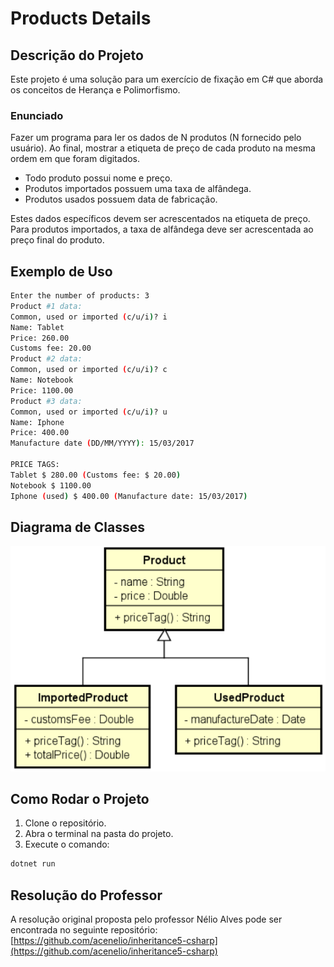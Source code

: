 
# Products Details

## Descrição do Projeto

Este projeto é uma solução para um exercício de fixação em C# que aborda os conceitos de Herança e Polimorfismo.

### Enunciado

Fazer um programa para ler os dados de N produtos (N fornecido pelo usuário). Ao final, mostrar a etiqueta de preço de cada produto na mesma ordem em que foram digitados.

-   Todo produto possui nome e preço.
-   Produtos importados possuem uma taxa de alfândega.
-   Produtos usados possuem data de fabricação.

Estes dados específicos devem ser acrescentados na etiqueta de preço. Para produtos importados, a taxa de alfândega deve ser acrescentada ao preço final do produto.

## Exemplo de Uso

```bash
Enter the number of products: 3
Product #1 data:
Common, used or imported (c/u/i)? i
Name: Tablet
Price: 260.00
Customs fee: 20.00
Product #2 data:
Common, used or imported (c/u/i)? c
Name: Notebook
Price: 1100.00
Product #3 data:
Common, used or imported (c/u/i)? u
Name: Iphone
Price: 400.00
Manufacture date (DD/MM/YYYY): 15/03/2017

PRICE TAGS:
Tablet $ 280.00 (Customs fee: $ 20.00)
Notebook $ 1100.00
Iphone (used) $ 400.00 (Manufacture date: 15/03/2017)
```

## Diagrama de Classes

![Diagrama de Classes](class-diagram.png)

## Como Rodar o Projeto

1.  Clone o repositório.
2.  Abra o terminal na pasta do projeto.
3.  Execute o comando:
  ```bash
  dotnet run
  ```

## Resolução do Professor

A resolução original proposta pelo professor Nélio Alves pode ser encontrada no seguinte repositório:
[https://github.com/acenelio/inheritance5-csharp](https://github.com/acenelio/inheritance5-csharp)